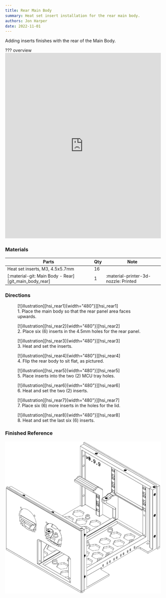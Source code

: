 ```yaml
---
title: Rear Main Body
summary: Heat set insert installation for the rear main body.
authors: Jon Harper
date: 2022-11-01
---
```


Adding inserts finishes with the rear of the Main Body.

??? overview
    <iframe src="https://jon-harper.github.io/OmniBox/video/0.9.9/hsi_rear.mp4" frameborder="0" width="100%" height="600px" allowfullscreen></iframe>

### Materials

| Parts                                                 | Qty | Note                            |
|-------------------------------------------------------|-----|---------------------------------|
| Heat set inserts, M3, 4.5x5.7mm                       | 16  |                                 |
| [:material-git: Main Body - Rear][git_main_body_rear] | 1   | :material-printer-3d-nozzle: Printed |

### Directions
                                                            
<figure markdown>
  [![illustration][hsi_rear1]{width="480"}][hsi_rear1]
  <figcaption>1. Place the main body so that the rear panel area faces upwards.</figcaption>
</figure>

<figure markdown>
  [![illustration][hsi_rear2]{width="480"}][hsi_rear2]
  <figcaption>2. Place six (6) inserts in the 4.5mm holes for the rear panel.</figcaption>
</figure>

<figure markdown>
  [![illustration][hsi_rear3]{width="480"}][hsi_rear3]
  <figcaption>3. Heat and set the inserts.</figcaption>
</figure>

<figure markdown>
  [![illustration][hsi_rear4]{width="480"}][hsi_rear4]
  <figcaption>4. Flip the rear body to sit flat, as pictured.</figcaption>
</figure>

<figure markdown>
  [![illustration][hsi_rear5]{width="480"}][hsi_rear5]
  <figcaption>5. Place inserts into the two (2) MCU tray holes.</figcaption>
</figure>

<figure markdown>
  [![illustration][hsi_rear6]{width="480"}][hsi_rear6]
  <figcaption>6. Heat and set the two (2) inserts.</figcaption>
</figure>

<figure markdown>
  [![illustration][hsi_rear7]{width="480"}][hsi_rear7]
  <figcaption>7. Place six (6) more inserts in the holes for the lid.</figcaption>
</figure>

<figure markdown>
  [![illustration][hsi_rear8]{width="480"}][hsi_rear8]
  <figcaption>8. Heat and set the last six (6) inserts.</figcaption>
</figure>

### Finished Reference

[![illustration][hsi_rear_final]][hsi_rear_final]

[hsi_rear1]: ../img/assembly/hsi/rear/rear_hsi1.png
[hsi_rear2]: ../img/assembly/hsi/rear/rear_hsi2.png
[hsi_rear3]: ../img/assembly/hsi/rear/rear_hsi3.png
[hsi_rear4]: ../img/assembly/hsi/rear/rear_hsi4.png
[hsi_rear5]: ../img/assembly/hsi/rear/rear_hsi5.png
[hsi_rear6]: ../img/assembly/hsi/rear/rear_hsi6.png
[hsi_rear7]: ../img/assembly/hsi/rear/rear_hsi7.png
[hsi_rear8]: ../img/assembly/hsi/rear/rear_hsi8.png
[hsi_rear_final]: ../img/assembly/hsi/rear/rear_hsi_final.png